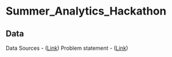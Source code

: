 # Summer_Analytics_Hackathon

## Data
Data Sources - ([Link](https://drive.google.com/file/d/1GtB9s7jzNI5R_hIAOby_OZVsU-Gz8lg7/view))
Problem statement - ([Link](https://drive.google.com/file/d/1pB6K5HSzb5eal5Hi9Q2sJHBijh4WNPOL/view))
